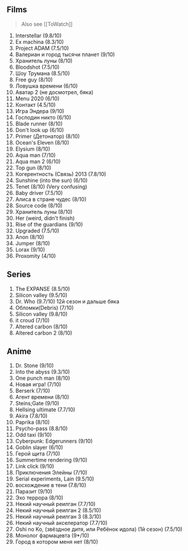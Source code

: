 ## Films

> Also see [[ToWatch]]

1. Interstellar (9.8/10)
2. Ex machina (8.3/10) 
3. Project ADAM (7.5/10)
4. Валериан и город тысячи планет (9/10)
5. Хранитель луны (8/10)
6. Bloodshot (7.5/10)
7. Шоу Трумана (8.5/10)
8. Free guy (8/10)
9. Ловушка времени (6/10)
10. Аватар 2 (не досмотрел, бяка)
11. Menu 2020 (6/10)
12. Контакт (4.5/10)
13. Игра Эндера (9/10)
14. Господин никто (6/10)
15. Blade runner (8/10)
16. Don't look up (6/10)
17. Primer (Детонатор) (8/10)
18. Ocean's Eleven (8/10)
19. Elysium (8/10)
20. Aqua man (7/10)
21. Aqua man 2 (6/10)
22.  Top gun (8/10)
23. Когерентность (Связь) 2013 (7.8/10)
24. Sunshine (into the sun) (6/10)
25. Tenet (8/10) (Very confusing)
26. Baby driver (7.5/10)
27. Алиса в стране чудес (8/10)
28. Source code (8/10)
29. Хранитель луны (8/10)
30. Her (weird, didn't finish)
31. Rise of the guardians (9/10)
32. Upgraded (7.5/10)
33. Anon (8/10)
34. Jumper (8/10)
35. Lorax (9/10)
36. Proxomity (4/10)

## Series

1. The EXPANSE (8.5/10)
2. Silicon valley (9.5/10)
3. Dr. Who (9.7/10) 12й сезон и дальше бяка
4. Обломки(Debris) (7/10)
5. Silicon valley (9.8/10)
6. it croud (7/10)
7. Altered carbon (8/10)
8. Altered carbon 2 (8/10)

## Anime

1. Dr. Stone (9/10)
2. Into the abyss (9.3/10)
3. One punch man (8/10)
4. Новая игра! (7/10)
5. Berserk (7/10)
6. Агент времени (8/10)
7. Steins;Gate (9/10)
8. Hellsing ultimate (7.7/10)
9. Akira (7.8/10)
10. Paprika (8/10)
11. Psycho-pass (8.8/10)
12. Odd taxi (9/10)
13. Cyberpunk: Edgerunners (9/10)
14. Goblin slayer (6/10)
15. Герой щита (7/10)
16. Summertime rendering (9/10)
17. Link click (9/10)
18. Приключения Элейны (7/10)
19. Serial experiments, Lain (9.5/10)
20. восхождение в тени  (7.8/10)
21. Паразит (9/10)
22. Эхо террора (8/10)
23. Некий научный реилган (7.7/10)
24. Некий научный реилган 2 (8.5/10)
25. Некий научный реилган 3 (8.3/10)
26. Некий научный акселератор (7.7/10)
27. Oshi no Ko, (звёздное дитя, или Ребёнок идола) (1й сезон) (7.5/10)
28. Монолог фармацевта (9*/10)
29. Город в котором меня нет (8/10)
